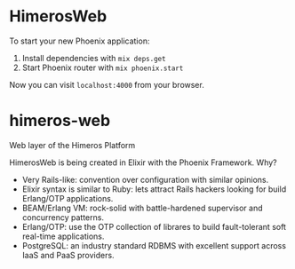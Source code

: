 # HimerosWeb

To start your new Phoenix application:

1. Install dependencies with `mix deps.get`
2. Start Phoenix router with `mix phoenix.start`

Now you can visit `localhost:4000` from your browser.

himeros-web
===========

Web layer of the Himeros Platform

HimerosWeb is being created in Elixir with the Phoenix Framework.  Why?

  * Very Rails-like: convention over configuration with similar opinions.
  * Elixir syntax is similar to Ruby: lets attract Rails hackers looking for build Erlang/OTP applications.
  * BEAM/Erlang VM: rock-solid with battle-hardened supervisor and concurrency patterns.
  * Erlang/OTP: use the OTP collection of librares to build fault-tolerant soft real-time applications.
  * PostgreSQL: an industry standard RDBMS with excellent support across IaaS and PaaS providers.